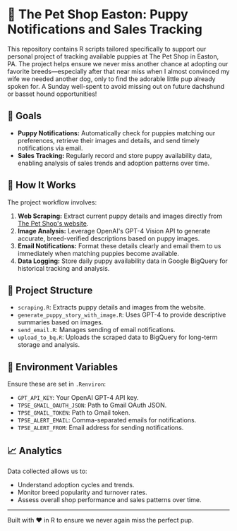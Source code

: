 # 🐾 The Pet Shop Easton: Puppy Notifications and Sales Tracking

This repository contains R scripts tailored specifically to support our personal project of tracking available puppies at The Pet Shop in Easton, PA. The project helps ensure we never miss another chance at adopting our favorite breeds—especially after that near miss when I almost convinced my wife we needed another dog, only to find the adorable little pup already spoken for. A Sunday well-spent to avoid missing out on future dachshund or basset hound opportunities!

## 🎯 Goals

- **Puppy Notifications:** Automatically check for puppies matching our preferences, retrieve their images and details, and send timely notifications via email.
- **Sales Tracking:** Regularly record and store puppy availability data, enabling analysis of sales trends and adoption patterns over time.

## 🔧 How It Works

The project workflow involves:

1. **Web Scraping:** Extract current puppy details and images directly from [The Pet Shop's website](https://thepetshopinc.com/available-puppies).
2. **Image Analysis:** Leverage OpenAI's GPT-4 Vision API to generate accurate, breed-verified descriptions based on puppy images.
3. **Email Notifications:** Format these details clearly and email them to us immediately when matching puppies become available.
4. **Data Logging:** Store daily puppy availability data in Google BigQuery for historical tracking and analysis.

## 📌 Project Structure

- `scraping.R`: Extracts puppy details and images from the website.
- `generate_puppy_story_with_image.R`: Uses GPT-4 to provide descriptive summaries based on images.
- `send_email.R`: Manages sending of email notifications.
- `upload_to_bq.R`: Uploads the scraped data to BigQuery for long-term storage and analysis.

## 🔑 Environment Variables

Ensure these are set in `.Renviron`:

- `GPT_API_KEY`: Your OpenAI GPT-4 API key.
- `TPSE_GMAIL_OAUTH_JSON`: Path to Gmail OAuth JSON.
- `TPSE_GMAIL_TOKEN`: Path to Gmail token.
- `TPSE_ALERT_EMAIL`: Comma-separated emails for notifications.
- `TPSE_ALERT_FROM`: Email address for sending notifications.

## 📈 Analytics

Data collected allows us to:

- Understand adoption cycles and trends.
- Monitor breed popularity and turnover rates.
- Assess overall shop performance and sales patterns over time.

---

Built with ❤️ in R to ensure we never again miss the perfect pup.



